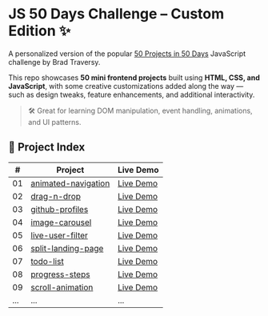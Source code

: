 # JS 50 Days Challenge – Custom Edition ✨

A personalized version of the popular [50 Projects in 50 Days](https://github.com/bradtraversy/50projects50days) JavaScript challenge by Brad Traversy.

This repo showcases **50 mini frontend projects** built using **HTML, CSS, and JavaScript**, with some creative customizations added along the way — such as design tweaks, feature enhancements, and additional interactivity.

> 🛠️ Great for learning DOM manipulation, event handling, animations, and UI patterns.

## 🔗 Project Index


| #  | Project                   | Live Demo           |
|----|---------------------------|---------------------|
| 01 | [animated-navigation](animated-navigation)       | [Live Demo](https://yuleizhu-raymond.github.io/practice/animated-navigation/index.html)     |
| 02 | [drag-n-drop](drag-n-drop)                       | [Live Demo](https://yuleizhu-raymond.github.io/practice/drag-n-drop/index.html)             |
| 03 | [github-profiles](github-profiles)               | [Live Demo](https://yuleizhu-raymond.github.io/practice/github-profiles/index.html)         |
| 04 | [image-carousel](image-carousel)                 | [Live Demo](https://yuleizhu-raymond.github.io/practice/image-carousel/index.html)          |
| 05 | [live-user-filter](live-user-filter)             | [Live Demo](https://yuleizhu-raymond.github.io/practice/live-user-filter/index.html)        |
| 06 | [split-landing-page](split-landing-page)         | [Live Demo](https://yuleizhu-raymond.github.io/practice/split-landing-page/index.html)      |
| 07 | [todo-list](todo-list)                           | [Live Demo](https://yuleizhu-raymond.github.io/practice/todo-list/index.html)               |
| 08 | [progress-steps](progress-steps)                 | [Live Demo](https://yuleizhu-raymond.github.io/practice/progress-steps/index.html)          |
| 09 | [scroll-animation](scroll-animation)             | [Live Demo](https://yuleizhu-raymond.github.io/practice/scroll-animation/index.html)          |
| ... | ...                      | ...                 |
